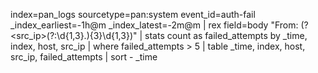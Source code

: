 ﻿index=pan_logs sourcetype=pan:system event_id=auth-fail _index_earliest=-1h@m _index_latest=-2m@m
| rex field=body "From: (?<src_ip>(?:\d{1,3}\.){3}\d{1,3})"
| stats count as failed_attempts by _time, index, host, src_ip
| where failed_attempts > 5
| table _time, index, host, src_ip, failed_attempts 
| sort - _time